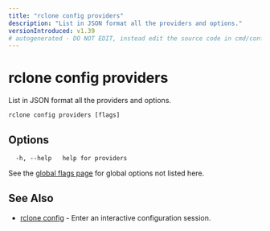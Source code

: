 ```yaml
---
title: "rclone config providers"
description: "List in JSON format all the providers and options."
versionIntroduced: v1.39
# autogenerated - DO NOT EDIT, instead edit the source code in cmd/config/providers/ and as part of making a release run "make commanddocs"
---
```

# rclone config providers

List in JSON format all the providers and options.

```
rclone config providers [flags]
```

## Options

```
  -h, --help   help for providers
```

See the [global flags page](/flags/) for global options not listed here.

## See Also

<!-- markdownlint-capture -->
<!-- markdownlint-disable ul-style line-length -->

* [rclone config](/commands/rclone_config/)	 - Enter an interactive configuration session.


<!-- markdownlint-restore -->
